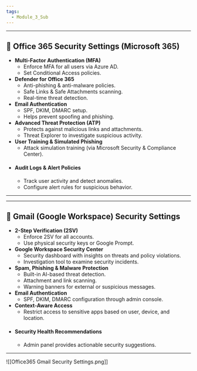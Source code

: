 ```yaml
---
tags:
  - Module_3_Sub
---
```

---
## 🔐 **Office 365 Security Settings (Microsoft 365)**

- **Multi-Factor Authentication (MFA)**
	- Enforce MFA for all users via Azure AD.
	- Set Conditional Access policies.
- **Defender for Office 365**
	- Anti-phishing & anti-malware policies.
	- Safe Links & Safe Attachments scanning.
	- Real-time threat detection.
- **Email Authentication**
	- SPF, DKIM, DMARC setup.
	- Helps prevent spoofing and phishing.
- **Advanced Threat Protection (ATP)**
	- Protects against malicious links and attachments.
	- Threat Explorer to investigate suspicious activity.
- **User Training & Simulated Phishing**
	- Attack simulation training (via Microsoft Security & Compliance Center).
- #### **Audit Logs & Alert Policies**
	- Track user activity and detect anomalies.
	- Configure alert rules for suspicious behavior.

---


---
## 📧 **Gmail (Google Workspace) Security Settings**

- **2-Step Verification (2SV)**
	- Enforce 2SV for all accounts.
	- Use physical security keys or Google Prompt.
- **Google Workspace Security Center**
	- Security dashboard with insights on threats and policy violations.
	- Investigation tool to examine security incidents.
- **Spam, Phishing & Malware Protection**
	- Built-in AI-based threat detection.
	- Attachment and link scanning.
	- Warning banners for external or suspicious messages.
- **Email Authentication**
	- SPF, DKIM, DMARC configuration through admin console.
- **Context-Aware Access**
	- Restrict access to sensitive apps based on user, device, and location.
- #### **Security Health Recommendations**
	- Admin panel provides actionable security suggestions.

---


![[Office365 Gmail Security Settings.png]]